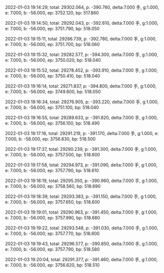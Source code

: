 2022-01-03 19:14:29, total: 29302.064, p: -390.760, delta:7.000 手, g:1.000, e: 7.000, b: -56.000, ep: 3752.120, bp: 517.860

2022-01-03 19:14:50, total: 29292.043, p: -392.610, delta:7.000 手, g:1.000, e: 7.000, b: -56.000, ep: 3751.790, bp: 518.050

2022-01-03 19:15:11, total: 29286.739, p: -392.780, delta:7.000 手, g:1.000, e: 7.000, b: -56.000, ep: 3751.700, bp: 518.060

2022-01-03 19:15:32, total: 29282.577, p: -394.300, delta:7.000 手, g:1.000, e: 7.000, b: -56.000, ep: 3750.020, bp: 518.040

2022-01-03 19:15:52, total: 29278.452, p: -393.910, delta:7.000 手, g:1.000, e: 7.000, b: -56.000, ep: 3750.410, bp: 518.040

2022-01-03 19:16:14, total: 29271.837, p: -394.800, delta:7.000 手, g:1.000, e: 7.000, b: -56.000, ep: 3749.600, bp: 518.050

2022-01-03 19:16:34, total: 29276.905, p: -393.220, delta:7.000 手, g:1.000, e: 7.000, b: -56.000, ep: 3751.100, bp: 518.040

2022-01-03 19:16:55, total: 29289.633, p: -391.820, delta:7.000 手, g:1.000, e: 7.000, b: -56.000, ep: 3756.100, bp: 518.490

2022-01-03 19:17:16, total: 29291.219, p: -391.170, delta:7.000 手, g:1.000, e: 7.000, b: -56.000, ep: 3756.830, bp: 518.500

2022-01-03 19:17:37, total: 29290.239, p: -391.300, delta:7.000 手, g:1.000, e: 7.000, b: -56.000, ep: 3757.500, bp: 518.600

2022-01-03 19:17:58, total: 29294.973, p: -391.090, delta:7.000 手, g:1.000, e: 7.000, b: -56.000, ep: 3757.790, bp: 518.610

2022-01-03 19:18:19, total: 29295.350, p: -390.960, delta:7.000 手, g:1.000, e: 7.000, b: -56.000, ep: 3758.560, bp: 518.690

2022-01-03 19:18:39, total: 29293.383, p: -391.150, delta:7.000 手, g:1.000, e: 7.000, b: -56.000, ep: 3757.650, bp: 518.600

2022-01-03 19:19:01, total: 29290.963, p: -391.450, delta:7.000 手, g:1.000, e: 7.000, b: -56.000, ep: 3757.990, bp: 518.680

2022-01-03 19:19:22, total: 29293.548, p: -391.030, delta:7.000 手, g:1.000, e: 7.000, b: -56.000, ep: 3757.770, bp: 518.600

2022-01-03 19:19:43, total: 29296.577, p: -390.850, delta:7.000 手, g:1.000, e: 7.000, b: -56.000, ep: 3757.790, bp: 518.580

2022-01-03 19:20:04, total: 29291.377, p: -391.460, delta:7.000 手, g:1.000, e: 7.000, b: -56.000, ep: 3756.620, bp: 518.510